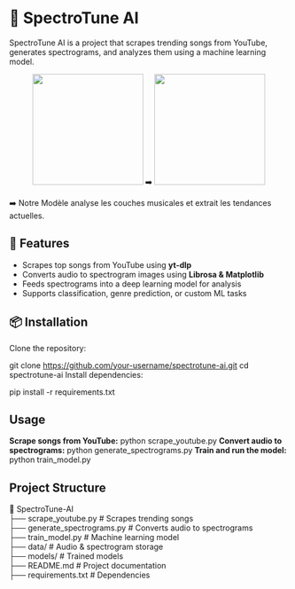 # 🎵 SpectroTune AI  

SpectroTune AI is a project that scrapes trending songs from YouTube, generates spectrograms, and analyzes them using a machine learning model.  
<p align="center">
  <img src="https://github.com/user-attachments/assets/e4c253ed-88c7-4419-b6ad-daea8d12192b" width="200">  
  ➡️  
  <img src="https://github.com/user-attachments/assets/5364980e-4666-4dad-8d4a-501cffcc465c" width="200">
</p>
➡️  
Notre Modèle analyse les couches musicales et extrait les tendances actuelles.


## 🚀 Features  
- Scrapes top songs from YouTube using **yt-dlp**  
- Converts audio to spectrogram images using **Librosa & Matplotlib**  
- Feeds spectrograms into a deep learning model for analysis  
- Supports classification, genre prediction, or custom ML tasks  

## 📦 Installation  

Clone the repository:  

git clone https://github.com/your-username/spectrotune-ai.git
cd spectrotune-ai
Install dependencies:

pip install -r requirements.txt

## Usage
**Scrape songs from YouTube:**
python scrape_youtube.py
**Convert audio to spectrograms:**
python generate_spectrograms.py
**Train and run the model:**
python train_model.py
## Project Structure
📂 SpectroTune-AI  
 ├── scrape_youtube.py        # Scrapes trending songs  
 ├── generate_spectrograms.py # Converts audio to spectrograms  
 ├── train_model.py           # Machine learning model  
 ├── data/                    # Audio & spectrogram storage  
 ├── models/                  # Trained models  
 ├── README.md                # Project documentation  
 ├── requirements.txt         # Dependencies  
